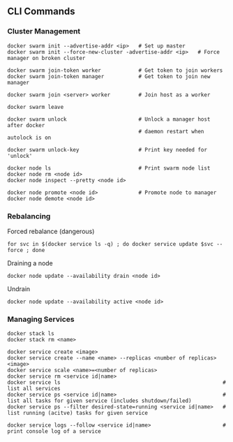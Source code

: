 ## CLI Commands

### Cluster Management

    docker swarm init --advertise-addr <ip>   # Set up master
    docker swarm init --force-new-cluster -advertise-addr <ip>   # Force manager on broken cluster
    
    docker swarm join-token worker            # Get token to join workers
    docker swarm join-token manager           # Get token to join new manager
    
    docker swarm join <server> worker         # Join host as a worker
    
    docker swarm leave
    
    docker swarm unlock                       # Unlock a manager host after docker 
                                              # daemon restart when autolock is on
                                              
    docker swarm unlock-key                   # Print key needed for 'unlock'
    
    docker node ls                            # Print swarm node list
    docker node rm <node id>
    docker node inspect --pretty <node id>
    
    docker node promote <node id>             # Promote node to manager
    docker node demote <node id>

### Rebalancing

Forced rebalance (dangerous)

    for svc in $(docker service ls -q) ; do docker service update $svc --force ; done

Draining a node

    docker node update --availability drain <node id>
    
Undrain

    docker node update --availability active <node id>

### Managing Services

    docker stack ls
    docker stack rm <name>
    
    docker service create <image>
    docker service create --name <name> --replicas <number of replicas> <image>
    docker service scale <name>=<number of replicas>
    docker service rm <service id|name>
    docker service ls                                                    # list all services
    docker service ps <service id|name>                                  # list all tasks for given service (includes shutdown/failed)
    docker service ps --filter desired-state=running <service id|name>   # list running (acitve) tasks for given service
    
    docker service logs --follow <service id|name>                       # print console log of a service
